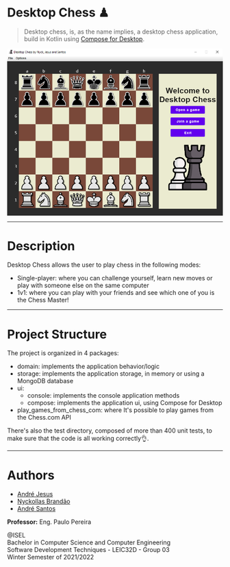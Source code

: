 # Desktop Chess ♟

> Desktop chess, is, as the name implies, a desktop chess application, build in Kotlin 
> using [Compose for Desktop](https://www.jetbrains.com/lp/compose-mpp/).

<p>
  <img align="center" width="800px" src="./docs/images/main_image.png" alt="Main Image"/>
</p>

---

# Description

Desktop Chess allows the user to play chess in the following modes:
- Single-player: where you can challenge yourself, learn new moves or play with someone else on the same computer
- 1v1: where you can play with your friends and see which one of you is the Chess Master!

---

# Project Structure

The project is organized in 4 packages:
- domain: implements the application behavior/logic
- storage: implements the application storage, in memory or using a MongoDB database
- ui:
  - console: implements the console application methods
  - compose: implements the application ui, using Compose for Desktop
- play_games_from_chess_com: where It's possible to play games from the Chess.com API

There's also the test directory, composed of more than 400 unit tests, 
to make sure that the code is all working correctly👌.

---

# Authors

- [André Jesus](https://github.com/Andre-J3sus)
- [Nyckollas Brandão](https://github.com/Nyckoka)
- [André Santos](https://github.com/AndreSantos0)

**Professor:** Eng. Paulo Pereira

@ISEL<br>
Bachelor in Computer Science and Computer Engineering<br>
Software Development Techniques - LEIC32D - Group 03<br>
Winter Semester of 2021/2022
